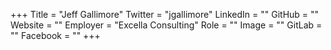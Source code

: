 +++
Title = "Jeff Gallimore"
Twitter = "jgallimore"
LinkedIn = ""
GitHub = ""
Website = ""
Employer = "Excella Consulting"
Role = ""
Image = ""
GitLab = ""
Facebook = ""
+++
